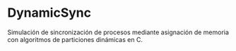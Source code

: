 # DynamicSync
Simulación de sincronización de procesos mediante asignación de memoria con algoritmos de particiones dinámicas en C.
